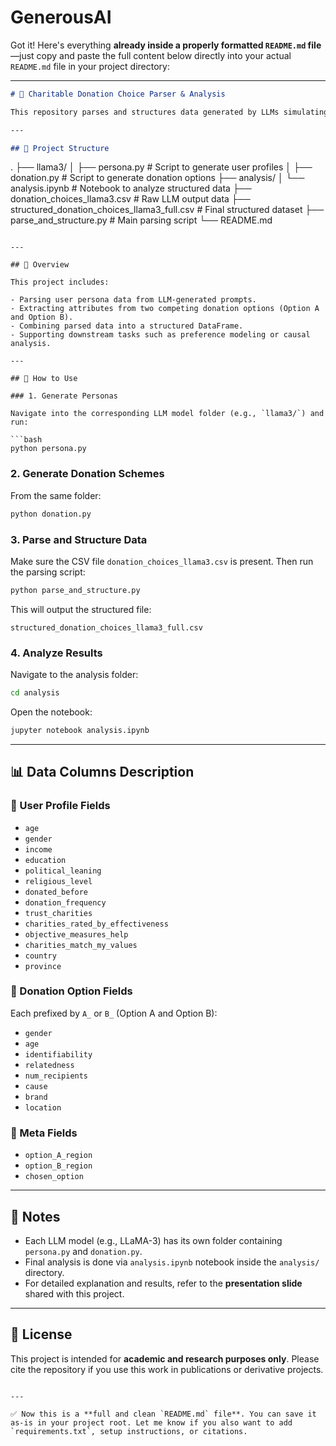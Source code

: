 # GenerousAI

Got it! Here's everything **already inside a properly formatted `README.md` file**—just copy and paste the full content below directly into your actual `README.md` file in your project directory:

---

```markdown
# 🧠 Charitable Donation Choice Parser & Analysis

This repository parses and structures data generated by LLMs simulating charitable donation choices. It extracts user profiles and donation scenarios from raw prompts, making the data suitable for structured analysis and modeling.

---

## 📂 Project Structure

```

.
├── llama3/
│   ├── persona.py                     # Script to generate user profiles
│   ├── donation.py                    # Script to generate donation options
├── analysis/
│   └── analysis.ipynb                 # Notebook to analyze structured data
├── donation\_choices\_llama3.csv       # Raw LLM output data
├── structured\_donation\_choices\_llama3\_full.csv  # Final structured dataset
├── parse\_and\_structure.py            # Main parsing script
└── README.md

````

---

## 📌 Overview

This project includes:

- Parsing user persona data from LLM-generated prompts.
- Extracting attributes from two competing donation options (Option A and Option B).
- Combining parsed data into a structured DataFrame.
- Supporting downstream tasks such as preference modeling or causal analysis.

---

## 🚀 How to Use

### 1. Generate Personas

Navigate into the corresponding LLM model folder (e.g., `llama3/`) and run:

```bash
python persona.py
````

### 2. Generate Donation Schemes

From the same folder:

```bash
python donation.py
```

### 3. Parse and Structure Data

Make sure the CSV file `donation_choices_llama3.csv` is present. Then run the parsing script:

```bash
python parse_and_structure.py
```

This will output the structured file:

```
structured_donation_choices_llama3_full.csv
```

### 4. Analyze Results

Navigate to the analysis folder:

```bash
cd analysis
```

Open the notebook:

```bash
jupyter notebook analysis.ipynb
```

---

## 📊 Data Columns Description

### 👤 User Profile Fields

* `age`
* `gender`
* `income`
* `education`
* `political_leaning`
* `religious_level`
* `donated_before`
* `donation_frequency`
* `trust_charities`
* `charities_rated_by_effectiveness`
* `objective_measures_help`
* `charities_match_my_values`
* `country`
* `province`

### 🎁 Donation Option Fields

Each prefixed by `A_` or `B_` (Option A and Option B):

* `gender`
* `age`
* `identifiability`
* `relatedness`
* `num_recipients`
* `cause`
* `brand`
* `location`

### 🧭 Meta Fields

* `option_A_region`
* `option_B_region`
* `chosen_option`

---

## 📎 Notes

* Each LLM model (e.g., LLaMA-3) has its own folder containing `persona.py` and `donation.py`.
* Final analysis is done via `analysis.ipynb` notebook inside the `analysis/` directory.
* For detailed explanation and results, refer to the **presentation slide** shared with this project.

---

## 📘 License

This project is intended for **academic and research purposes only**. Please cite the repository if you use this work in publications or derivative projects.

```

---

✅ Now this is a **full and clean `README.md` file**. You can save it as-is in your project root. Let me know if you also want to add `requirements.txt`, setup instructions, or citations.
```
